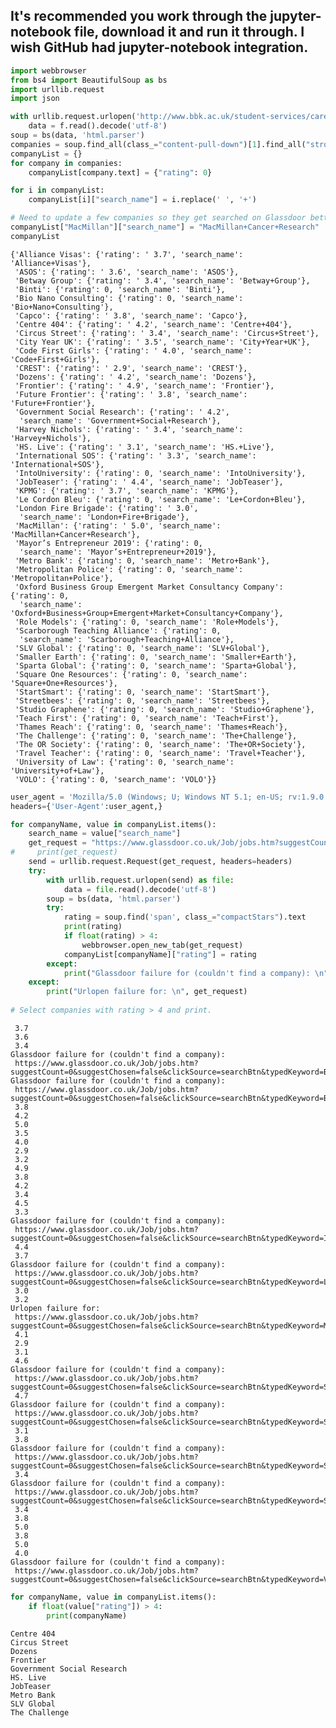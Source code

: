 ## It's recommended you work through the jupyter-notebook file, download it and run it through. I wish GitHub had jupyter-notebook integration.



```python
import webbrowser
from bs4 import BeautifulSoup as bs
import urllib.request
import json

with urllib.request.urlopen('http://www.bbk.ac.uk/student-services/careers-service/birkbeck-careers-fair') as f:
    data = f.read().decode('utf-8')
soup = bs(data, 'html.parser')
companies = soup.find_all(class_="content-pull-down")[1].find_all("strong")
companyList = {}
for company in companies:
    companyList[company.text] = {"rating": 0}

for i in companyList:
    companyList[i]["search_name"] = i.replace(' ', '+')
```


```python
# Need to update a few companies so they get searched on Glassdoor better. Macmillan -> Macmillan Cancer Research
companyList["MacMillan"]["search_name"] = "MacMillan+Cancer+Research"
companyList
```




    {'Alliance Visas': {'rating': ' 3.7', 'search_name': 'Alliance+Visas'},
     'ASOS': {'rating': ' 3.6', 'search_name': 'ASOS'},
     'Betway Group': {'rating': ' 3.4', 'search_name': 'Betway+Group'},
     'Binti': {'rating': 0, 'search_name': 'Binti'},
     'Bio Nano Consulting': {'rating': 0, 'search_name': 'Bio+Nano+Consulting'},
     'Capco': {'rating': ' 3.8', 'search_name': 'Capco'},
     'Centre 404': {'rating': ' 4.2', 'search_name': 'Centre+404'},
     'Circus Street': {'rating': ' 3.4', 'search_name': 'Circus+Street'},
     'City Year UK': {'rating': ' 3.5', 'search_name': 'City+Year+UK'},
     'Code First Girls': {'rating': ' 4.0', 'search_name': 'Code+First+Girls'},
     'CREST': {'rating': ' 2.9', 'search_name': 'CREST'},
     'Dozens': {'rating': ' 4.2', 'search_name': 'Dozens'},
     'Frontier': {'rating': ' 4.9', 'search_name': 'Frontier'},
     'Future Frontier': {'rating': ' 3.8', 'search_name': 'Future+Frontier'},
     'Government Social Research': {'rating': ' 4.2',
      'search_name': 'Government+Social+Research'},
     'Harvey Nichols': {'rating': ' 3.4', 'search_name': 'Harvey+Nichols'},
     'HS. Live': {'rating': ' 3.1', 'search_name': 'HS.+Live'},
     'International SOS': {'rating': ' 3.3', 'search_name': 'International+SOS'},
     'IntoUniversity': {'rating': 0, 'search_name': 'IntoUniversity'},
     'JobTeaser': {'rating': ' 4.4', 'search_name': 'JobTeaser'},
     'KPMG': {'rating': ' 3.7', 'search_name': 'KPMG'},
     'Le Cordon Bleu': {'rating': 0, 'search_name': 'Le+Cordon+Bleu'},
     'London Fire Brigade': {'rating': ' 3.0',
      'search_name': 'London+Fire+Brigade'},
     'MacMillan': {'rating': ' 5.0', 'search_name': 'MacMillan+Cancer+Research'},
     'Mayor’s Entrepreneur 2019': {'rating': 0,
      'search_name': 'Mayor’s+Entrepreneur+2019'},
     'Metro Bank': {'rating': 0, 'search_name': 'Metro+Bank'},
     'Metropolitan Police': {'rating': 0, 'search_name': 'Metropolitan+Police'},
     'Oxford Business Group Emergent Market Consultancy Company': {'rating': 0,
      'search_name': 'Oxford+Business+Group+Emergent+Market+Consultancy+Company'},
     'Role Models': {'rating': 0, 'search_name': 'Role+Models'},
     'Scarborough Teaching Alliance': {'rating': 0,
      'search_name': 'Scarborough+Teaching+Alliance'},
     'SLV Global': {'rating': 0, 'search_name': 'SLV+Global'},
     'Smaller Earth': {'rating': 0, 'search_name': 'Smaller+Earth'},
     'Sparta Global': {'rating': 0, 'search_name': 'Sparta+Global'},
     'Square One Resources': {'rating': 0, 'search_name': 'Square+One+Resources'},
     'StartSmart': {'rating': 0, 'search_name': 'StartSmart'},
     'Streetbees': {'rating': 0, 'search_name': 'Streetbees'},
     'Studio Graphene': {'rating': 0, 'search_name': 'Studio+Graphene'},
     'Teach First': {'rating': 0, 'search_name': 'Teach+First'},
     'Thames Reach': {'rating': 0, 'search_name': 'Thames+Reach'},
     'The Challenge': {'rating': 0, 'search_name': 'The+Challenge'},
     'The OR Society': {'rating': 0, 'search_name': 'The+OR+Society'},
     'Travel Teacher': {'rating': 0, 'search_name': 'Travel+Teacher'},
     'University of Law': {'rating': 0, 'search_name': 'University+of+Law'},
     'VOLO': {'rating': 0, 'search_name': 'VOLO'}}




```python
user_agent = 'Mozilla/5.0 (Windows; U; Windows NT 5.1; en-US; rv:1.9.0.7) Gecko/2009021910 Firefox/3.0.7'
headers={'User-Agent':user_agent,} 

for companyName, value in companyList.items():
    search_name = value["search_name"]
    get_request = "https://www.glassdoor.co.uk/Job/jobs.htm?suggestCount=0&suggestChosen=false&clickSource=searchBtn&typedKeyword={}&sc.keyword={}&locT=N&locId=2&jobType=".format(search_name, search_name)
#     print(get_request)
    send = urllib.request.Request(get_request, headers=headers)
    try:
        with urllib.request.urlopen(send) as file:
            data = file.read().decode('utf-8')
        soup = bs(data, 'html.parser')
        try:
            rating = soup.find('span', class_="compactStars").text
            print(rating)
            if float(rating) > 4:
                webbrowser.open_new_tab(get_request)
            companyList[companyName]["rating"] = rating
        except:
            print("Glassdoor failure for (couldn't find a company): \n", get_request)
    except:
        print("Urlopen failure for: \n", get_request)
    
# Select companies with rating > 4 and print.
```

     3.7
     3.6
     3.4
    Glassdoor failure for (couldn't find a company): 
     https://www.glassdoor.co.uk/Job/jobs.htm?suggestCount=0&suggestChosen=false&clickSource=searchBtn&typedKeyword=Binti&sc.keyword=Binti&locT=N&locId=2&jobType=
    Glassdoor failure for (couldn't find a company): 
     https://www.glassdoor.co.uk/Job/jobs.htm?suggestCount=0&suggestChosen=false&clickSource=searchBtn&typedKeyword=Bio+Nano+Consulting&sc.keyword=Bio+Nano+Consulting&locT=N&locId=2&jobType=
     3.8
     4.2
     5.0
     3.5
     4.0
     2.9
     3.2
     4.9
     3.8
     4.2
     3.4
     4.5
     3.3
    Glassdoor failure for (couldn't find a company): 
     https://www.glassdoor.co.uk/Job/jobs.htm?suggestCount=0&suggestChosen=false&clickSource=searchBtn&typedKeyword=IntoUniversity&sc.keyword=IntoUniversity&locT=N&locId=2&jobType=
     4.4
     3.7
    Glassdoor failure for (couldn't find a company): 
     https://www.glassdoor.co.uk/Job/jobs.htm?suggestCount=0&suggestChosen=false&clickSource=searchBtn&typedKeyword=Le+Cordon+Bleu&sc.keyword=Le+Cordon+Bleu&locT=N&locId=2&jobType=
     3.0
     3.2
    Urlopen failure for: 
     https://www.glassdoor.co.uk/Job/jobs.htm?suggestCount=0&suggestChosen=false&clickSource=searchBtn&typedKeyword=Mayor’s+Entrepreneur+2019&sc.keyword=Mayor’s+Entrepreneur+2019&locT=N&locId=2&jobType=
     4.1
     2.9
     3.1
     4.6
    Glassdoor failure for (couldn't find a company): 
     https://www.glassdoor.co.uk/Job/jobs.htm?suggestCount=0&suggestChosen=false&clickSource=searchBtn&typedKeyword=Scarborough+Teaching+Alliance&sc.keyword=Scarborough+Teaching+Alliance&locT=N&locId=2&jobType=
     4.7
    Glassdoor failure for (couldn't find a company): 
     https://www.glassdoor.co.uk/Job/jobs.htm?suggestCount=0&suggestChosen=false&clickSource=searchBtn&typedKeyword=Smaller+Earth&sc.keyword=Smaller+Earth&locT=N&locId=2&jobType=
     3.1
     3.8
    Glassdoor failure for (couldn't find a company): 
     https://www.glassdoor.co.uk/Job/jobs.htm?suggestCount=0&suggestChosen=false&clickSource=searchBtn&typedKeyword=StartSmart&sc.keyword=StartSmart&locT=N&locId=2&jobType=
     3.4
    Glassdoor failure for (couldn't find a company): 
     https://www.glassdoor.co.uk/Job/jobs.htm?suggestCount=0&suggestChosen=false&clickSource=searchBtn&typedKeyword=Studio+Graphene&sc.keyword=Studio+Graphene&locT=N&locId=2&jobType=
     3.4
     3.8
     5.0
     3.8
     5.0
     4.0
    Glassdoor failure for (couldn't find a company): 
     https://www.glassdoor.co.uk/Job/jobs.htm?suggestCount=0&suggestChosen=false&clickSource=searchBtn&typedKeyword=VOLO&sc.keyword=VOLO&locT=N&locId=2&jobType=
    


```python
for companyName, value in companyList.items():
    if float(value["rating"]) > 4:
        print(companyName)
```

    Centre 404
    Circus Street
    Dozens
    Frontier
    Government Social Research
    HS. Live
    JobTeaser
    Metro Bank
    SLV Global
    The Challenge
    
